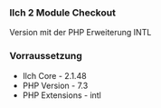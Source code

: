 ### Ilch 2 Module Checkout
Version mit der PHP Erweiterung INTL

### Vorraussetzung
- Ilch Core - 2.1.48
- PHP Version - 7.3
- PHP Extensions - intl
